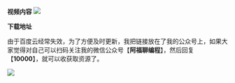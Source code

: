 
**视频内容**
![](https://cdn.jsdelivr.net/gh/GenuineXiaofuzi/Picture-Manager/images/202204062321876.png)


**下载地址**

由于百度云经常失效，为了方便及时更新，我把链接放在了我的公众号上，如果大家觉得对自己可以扫码关注我的微信公众号【**阿福聊编程**】，然后回复 【**10000**】，就可以收获取资源了。

![](https://cdn.jsdelivr.net/gh/GenuineXiaofuzi/Picture-Manager/images/202204062307206.png)